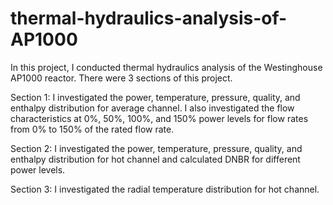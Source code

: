 # thermal-hydraulics-analysis-of-AP1000

In this project, I conducted thermal hydraulics analysis of the Westinghouse AP1000 reactor. There were 3 sections of this project.

Section 1: I investigated the power, temperature, pressure, quality, and enthalpy distribution for average channel. I also investigated the flow characteristics at 0%, 50%, 100%, and 150% power levels for flow rates from 0% to 150% of the rated flow rate.

Section 2: I investigated the power, temperature, pressure, quality, and enthalpy distribution for hot channel and calculated DNBR for different power levels.

Section 3: I investigated the radial temperature distribution for hot channel.
